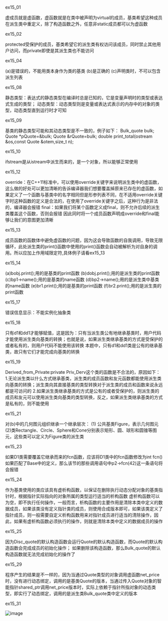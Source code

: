 ex15_01

虚成员就是虚函数，虚函数就是在类中被声明为virtual的成员，基类希望这种成员在派生类中重定义，除了构造函数之外，任意非static成员都可以为虚函数

ex15_02

protected受保护的成员，基类希望它的派生类有权访问该成员，同时禁止其他用户访问，而private即使是其派生类也不能访问


ex15_04

(a)是错误的，不能用类本身作为类的基类
(b)是正确的
(c)声明类时，不可以包含派生列表

ex15_08

静态类型：表达式的静态类型在编译时总是已知的，它是变量声明时的类型或表达式生成的类型；
动态类型：动态类型则是变量或表达式表示的内存中的对象的类型，动态类型直到运行时才可知

ex15_09

基类的静态类型可能和其动态类型是不一致的，例子如下：
    Bulk_quote bulk;
    Quote *pQuote=&bulk;
    Quote &rQuote=bulk;
    double print_total(ostream &os,const Quote &otem,size_t n);
    
ex15_10

ifstream是从istream中派生而来的，是一个对象，所以能够正常使用

ex15_12

override：在C++11标准中，可以使用override关键字来说明派生类中的虚函数，这么做的好处可以更加清晰的告诉编译器我们想要覆盖掉原来已存在的虚函数，如果定义了一个函数与基类中的名字相同但是形参列表不同，在不适用override关键字时这种函数的定义是合法的，在使用了override关键字之后，这种行为是非法的，编译器会报错
final：如果我们将某个函数定义成final，则不允许后续的派生类覆盖这个函数，否则会报错
因此同时将一个成员函数声明成override和final能够让我们的意图更加清晰

ex15_13

成员函数的函数体中避免虚函数的问题，因为这会导致函数的自我调用，导致无限循环，此处派生类的print()函数中使用的print()函数会自动被解析为对自身的调用。所以应加上作用域限定符,具体例子请看ex15_13


ex15_14

(a)bobj.print();用的是基类的print函数
(b)dobj.print();用的是派生类的print函数
(c)bp1->name();用的是基类的name函数
(d)bp2->name();用的是派生类中基类的name函数
(e)br1.print();用的是基类的print函数
(f)br2.print();用的是派生类的print函数

ex15_17

错误信息显示：不能实例化抽象类

ex15_18

只有d1和dd1才能够赋值，这是因为：只有当派生类公有地继承基类时，用户代码才能使用派生类向基类的转换；也就是说，如果派生类继承基类的方式是受保护的或者私有的，则用户代码不能使用该转换
    本题中，只有d1和dd1类是公有的继承基类，故只有它们才能完成向基类的转换

ex15_19

Derived_from_Private:private Priv_Derv这个类的函数是不合法的，原因如下：
1.无论派生类以什么方式继承基类，派生类的成员函数和友元函数都能使用派生类向基类的转换；派生类向其直接基类的类型转换对于派生类的成员和函数来说永远都是可访问的
2.如果派生类继承基类的方式是公有的或者受保护的，则派生类的成员和友元可以使用派生类向基类的类型转换，反之，如果派生类继承基类的方式是私有的，则不能使用

ex15_21

对(b)中的几何图元组织继承一个继承层次：
(1) 公共基类Figure，表示几何图元
(2)类Rectangle、Circle、Sphere和Cone分别表示矩形、圆、球形和圆锥等图元，这些类可以定义为Figure类的派生类


ex15_23

如果D1类需要覆盖它继承而来的fcn函数，应该将D1类中的fcn函数修改为int fcn()
如果匹配了Base中的定义，那么该节的那些调用语句中p2->fcn(42)这一条语句将会报错

ex15_24

作为基类使用的类应该具有虚析构函数，以保证在删除执行动态分配对象的基类指针时，根据指针实际指向的对象所属的类型运行适当的析构函数
虚析构函数可以为空，即不执行任何操作，一般而言，析构函数的主要作用是清除本类中定义的数据成员，如果该类没有定义指针类的成员，则使用合成版本即可，如果该类定义了指针成员，则一般需要自定义析构函数用来对指针成员进行适当的清除操作，因此，如果有虚析构函数必须执行的操作，则就是清除本类中定义的数据成员的操作

ex15_25

因为Disc_quote的默认构造函数会运行Quote的默认构造函数，而Quote的默认构造函数会完成成员的初始化操作；
如果删除该构造函数，那么Bulk_quote的默认构造函数就无法完成初始化的操作了


ex15_29

程序产生的结果是不一样的，因为当通过Quote类型的对象调用虚函数net_price时，没有进行动态绑定，调用的是基类Quote的版本，当通过传入Quote对象的智能指针shared_ptr调用net_price版本时，实际上依赖于指针所指对象的动态类型，即实行了动态绑定，调用的是派生类Bulk_quote类中定义的版本

ex15_31

![image](Cpp-primer-Personal/ch15/ex15_31.png)
